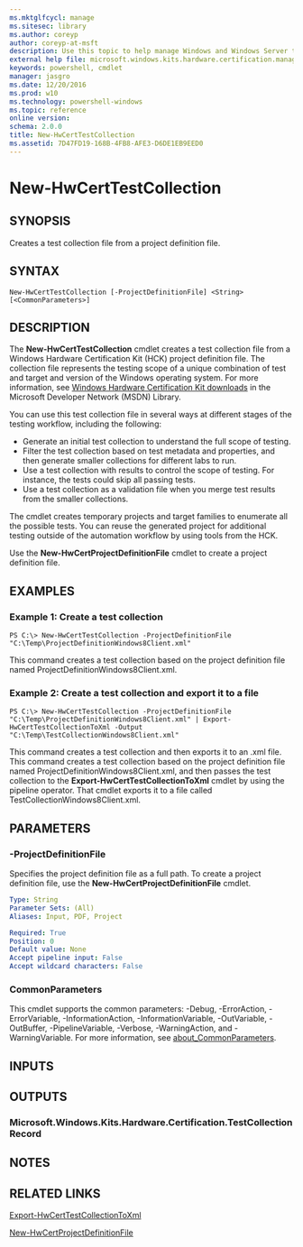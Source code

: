 ```yaml
---
ms.mktglfcycl: manage
ms.sitesec: library
ms.author: coreyp
author: coreyp-at-msft
description: Use this topic to help manage Windows and Windows Server technologies with Windows PowerShell.
external help file: microsoft.windows.kits.hardware.certification.management.dll-Help.xml
keywords: powershell, cmdlet
manager: jasgro
ms.date: 12/20/2016
ms.prod: w10
ms.technology: powershell-windows
ms.topic: reference
online version: 
schema: 2.0.0
title: New-HwCertTestCollection
ms.assetid: 7D47FD19-168B-4FB8-AFE3-D6DE1EB9EED0
---
```


# New-HwCertTestCollection

## SYNOPSIS
Creates a test collection file from a project definition file.

## SYNTAX

```
New-HwCertTestCollection [-ProjectDefinitionFile] <String> [<CommonParameters>]
```

## DESCRIPTION
The **New-HwCertTestCollection** cmdlet creates a test collection file from a Windows Hardware Certification Kit (HCK) project definition file.
The collection file represents the testing scope of a unique combination of test and target and version of the Windows operating system.
For more information, see [Windows Hardware Certification Kit downloads](http://go.microsoft.com/fwlink/?LinkId=614978) in the Microsoft Developer Network (MSDN) Library.

You can use this test collection file in several ways at different stages of the testing workflow, including the following: 

- Generate an initial test collection to understand the full scope of testing. 
- Filter the test collection based on test metadata and properties, and then generate smaller collections for different labs to run. 
- Use a test collection with results to control the scope of testing.
For instance, the tests could skip all passing tests. 
- Use a test collection as a validation file when you merge test results from the smaller collections.

The cmdlet creates temporary projects and target families to enumerate all the possible tests.
You can reuse the generated project for additional testing outside of the automation workflow by using tools from the HCK.

Use the **New-HwCertProjectDefinitionFile** cmdlet to create a project definition file.

## EXAMPLES

### Example 1: Create a test collection
```
PS C:\> New-HwCertTestCollection -ProjectDefinitionFile "C:\Temp\ProjectDefinitionWindows8Client.xml"
```

This command creates a test collection based on the project definition file named ProjectDefinitionWindows8Client.xml.

### Example 2: Create a test collection and export it to a file
```
PS C:\> New-HwCertTestCollection -ProjectDefinitionFile "C:\Temp\ProjectDefinitionWindows8Client.xml" | Export-HwCertTestCollectionToXml -Output "C:\Temp\TestCollectionWindows8Client.xml"
```

This command creates a test collection and then exports it to an .xml file.
This command creates a test collection based on the project definition file named ProjectDefinitionWindows8Client.xml, and then passes the test collection to the **Export-HwCertTestCollectionToXml** cmdlet by using the pipeline operator.
That cmdlet exports it to a file called TestCollectionWindows8Client.xml.

## PARAMETERS

### -ProjectDefinitionFile
Specifies the project definition file as a full path.
To create a project definition file, use the **New-HwCertProjectDefinitionFile** cmdlet.

```yaml
Type: String
Parameter Sets: (All)
Aliases: Input, PDF, Project

Required: True
Position: 0
Default value: None
Accept pipeline input: False
Accept wildcard characters: False
```

### CommonParameters
This cmdlet supports the common parameters: -Debug, -ErrorAction, -ErrorVariable, -InformationAction, -InformationVariable, -OutVariable, -OutBuffer, -PipelineVariable, -Verbose, -WarningAction, and -WarningVariable. For more information, see [about_CommonParameters](http://go.microsoft.com/fwlink/?LinkID=113216).

## INPUTS

## OUTPUTS

### Microsoft.Windows.Kits.Hardware.Certification.TestCollectionRecord

## NOTES

## RELATED LINKS

[Export-HwCertTestCollectionToXml](./export-hwcerttestcollectiontoxml.md)

[New-HwCertProjectDefinitionFile](./new-hwcertprojectdefinitionfile.md)


